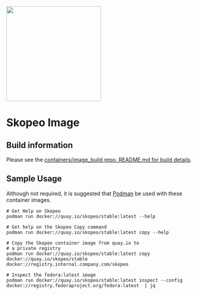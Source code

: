 [comment]: <> (***ATTENTION*** ***WARNING*** ***ALERT*** ***CAUTION*** ***DANGER***)
[comment]: <> ()
[comment]: <> (ANY changes made below, once committed/merged must)
[comment]: <> (be manually copy/pasted -in markdown- into the description)
[comment]: <> (field on Quay at the following locations:)
[comment]: <> ()
[comment]: <> (https://quay.io/repository/containers/skopeo)
[comment]: <> (https://quay.io/repository/skopeo/stable)
[comment]: <> (https://quay.io/repository/skopeo/testing)
[comment]: <> (https://quay.io/repository/skopeo/upstream)
[comment]: <> ()
[comment]: <> (***ATTENTION*** ***WARNING*** ***ALERT*** ***CAUTION*** ***DANGER***)

<img src="https://cdn.rawgit.com/containers/skopeo/main/docs/skopeo.svg" width="250">

# Skopeo Image

## Build information

Please see the [containers/image_build repo. README.md for build
details](https://github.com/containers/image_build/blob/main/README.md).

## Sample Usage

Although not required, it is suggested that [Podman](https://github.com/containers/podman) be used with these container images.

```
# Get Help on Skopeo
podman run docker://quay.io/skopeo/stable:latest --help

# Get help on the Skopeo Copy command
podman run docker://quay.io/skopeo/stable:latest copy --help

# Copy the Skopeo container image from quay.io to
# a private registry
podman run docker://quay.io/skopeo/stable:latest copy docker://quay.io/skopeo/stable docker://registry.internal.company.com/skopeo

# Inspect the fedora:latest image
podman run docker://quay.io/skopeo/stable:latest inspect --config docker://registry.fedoraproject.org/fedora:latest  | jq
```
